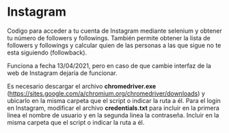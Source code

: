# Instagram

Codigo para acceder a tu cuenta de Instagram mediante selenium y obtener tu número de followers y followings. También permite obtener la lista de followers y followings y calcular quien de las personas a las que sigue no te esta siguiendo (followback).

Funciona a fecha 13/04/2021, pero en caso de que cambie interfaz de la web de Instagram dejaría de funcionar.

Es necesario descargar el archivo **chromedriver.exe** (https://sites.google.com/a/chromium.org/chromedriver/downloads) y ubicarlo en la misma carpeta que el script o indicar la ruta a él. Para el login en Instagram, modificar el archivo **credentials.txt** para incluir en la primera linea el nombre de usuario y en la segunda linea la contraseña. Incluir en la misma carpeta que el script o indicar la ruta a él.
